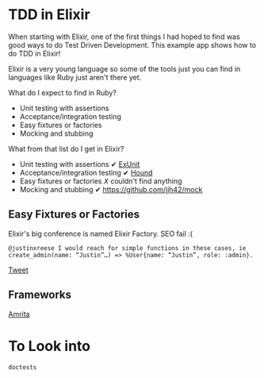 # TDD in Elixir

When starting with Elixir, one of the first things I had hoped to find was good
ways to do Test Driven Development. This example app shows how to do TDD in
Elixir!

Elixir is a very young language so some of the tools just you can find in
languages like Ruby just aren't there yet.

What do I expect to find in Ruby?

- Unit testing with assertions
- Acceptance/integration testing
- Easy fixtures or factories
- Mocking and stubbing

What from that list do I get in Elixir?

- Unit testing with assertions ✔︎ [ExUnit](http://elixir-lang.org/getting_started/ex_unit/1.html)
- Acceptance/integration testing ✔︎ [Hound](https://github.com/HashNuke/hound)
- Easy fixtures or factories 𝘟 couldn't find anything
- Mocking and stubbing ✔︎ https://github.com/jjh42/mock

## Easy Fixtures or Factories

Elixir's big conference is named Elixir Factory. SEO fail :(

````
@justinxreese I would reach for simple functions in these cases, ie
create_admin(name: “Justin”…) => %User{name: “Justin”, role: :admin}.
````

[Tweet](https://twitter.com/chris_mccord/status/466371187585863681)

## Frameworks

[Amrita](https://github.com/josephwilk/amrita)

# To Look into
````
doctests
````
